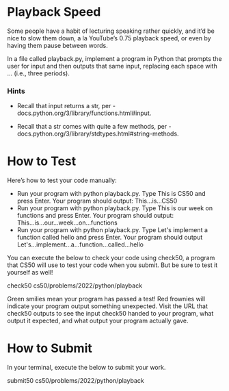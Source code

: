 
# Playback Speed

Some people have a habit of lecturing speaking rather quickly, and it’d be nice to slow them down, a la YouTube’s 0.75 playback speed, or even by having them pause between words.

In a file called playback.py, implement a program in Python that prompts the user for input and then outputs that same input, replacing each space with ... (i.e., three periods).

### Hints

* Recall that input returns a str, per - docs.python.org/3/library/functions.html#input.

* Recall that a str comes with quite a few methods, per - docs.python.org/3/library/stdtypes.html#string-methods.

# How to Test

Here’s how to test your code manually:

* Run your program with python playback.py. Type This is CS50 and press Enter. Your program should output:
This...is...CS50    
* Run your program with python playback.py. Type This is our week on functions and press Enter. Your program should output:
This...is...our...week...on...functions
* Run your program with python playback.py. Type Let's implement a function called hello and press Enter. Your program should output
Let's...implement...a...function...called...hello

You can execute the below to check your code using check50, a program that CS50 will use to test your code when you submit. But be sure to test it yourself as well!

check50 cs50/problems/2022/python/playback

Green smilies mean your program has passed a test! Red frownies will indicate your program output something unexpected. Visit the URL that check50 outputs to see the input check50 handed to your program, what output it expected, and what output your program actually gave.

# How to Submit

In your terminal, execute the below to submit your work.

submit50 cs50/problems/2022/python/playback